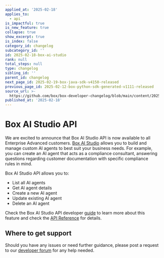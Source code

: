 ```yaml
---
applied_at: '2025-02-18'
applies_to:
  - api
is_impactful: true
is_new_feature: true
collapse: true
show_excerpt: true
is_index: false
category_id: changelog
subcategory_id: ''
id: 2025-02-18-box-ai-studio
rank: null
total_steps: null
type: changelog
sibling_id: ''
parent_id: changelog
next_page_id: 2025-02-19-box-java-sdk-v4150-released
previous_page_id: 2025-02-12-box-python-sdk-generated-v1111-released
source_url: >-
  https://github.com/box/box-developer-changelog/blob/main/content/2025/02-18-box-ai-studio.md
published_at: '2025-02-18'
---
```

# Box AI Studio API

We are excited to announce that Box AI Studio API is now available to all Enterprise Advanced customers.
[Box AI Studio][ai-studio] allows you to build and manage custom AI agents to
best suit your business needs. For example, you can create an AI agent
that acts as a compliance consultant, answering questions regarding customer
documentation with specific compliance rules in mind.

<!-- more -->

Box AI Studio API allows you to:

* List all AI agents
* Get AI agent details
* Create a new AI agent
* Update existing AI agent
* Delete an AI agent

Check the Box AI Studio API developer [guide][guide] to learn more about this feature and check the [API Reference][reference] for details.

## Where to get support

Should you have any issues or need further guidance, please post a request to our [developer forum][community] for any help needed.

[ai-studio]: https://support.box.com/hc/en-us/articles/37228079461267-Enabling-Box-AI-Studio-and-Managing-Agents
[community]: https://community.box.com/
[guide]: https://developer.box.com/guides/ai-studio/getting-started-ai-studio
[reference]: https://developer.box.com/reference/get-ai-agents/
